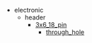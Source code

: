 * electronic
  * header
    * [3x6_18_pin](electronic/header/3x6_18_pin)
      * [through_hole](electronic/header/3x6_18_pin/through_hole)
